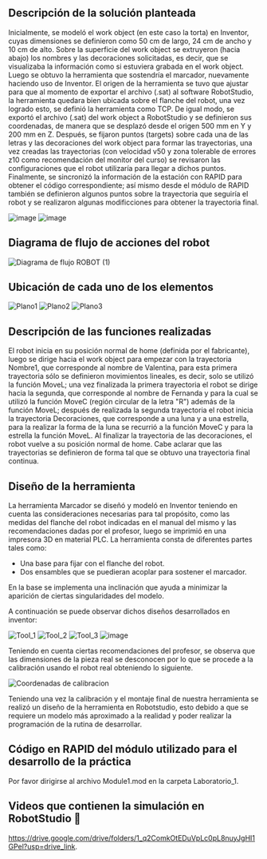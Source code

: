 ## Descripción de la solución planteada

Inicialmente, se modeló el work object (en este caso la torta) en Inventor, cuyas dimensiones se definieron como 50 cm de largo, 24 cm de ancho y 10 cm de alto. Sobre la superficie del work object se extruyeron (hacia abajo) los nombres y las decoraciones solicitadas, es decir, que se visualizaba la información como si estuviera grabada en el work object. Luego se obtuvo la herramienta que sostendría el marcador, nuevamente haciendo uso de Inventor. El origen de la herramienta se tuvo que ajustar para que al momento de exportar el archivo (.sat) al software RobotStudio, la herramienta quedara bien ubicada sobre el flanche del robot, una vez logrado esto, se definió la herramienta como TCP. De igual modo, se exportó el archivo (.sat) del work object a RobotStudio y se definieron sus coordenadas, de manera que se desplazó desde el origen 500 mm en Y y 200 mm en Z. Después, se fijaron puntos (targets) sobre cada una de las letras y las decoraciones del work object para formar las trayectorias, una vez creadas las trayectorias (con velocidad v50 y zona tolerable de errores z10 como recomendación del monitor del curso) se revisaron las configuraciones que el robot utilizaría para llegar a dichos puntos. Finalmente, se sincronizó la información de la estación con RAPID para obtener el código correspondiente; así mismo desde el módulo de RAPID también se definieron algunos puntos sobre la trayectoria que seguiría el robot y se realizaron algunas modificciones para obtener la trayectoria final.

![image](https://github.com/SaraC27/Laboratorios_Robotica/assets/80609467/fb979199-7358-453f-a786-6196f4193486)
![image](https://github.com/SaraC27/Laboratorios_Robotica/assets/80609467/f10a8b26-a488-42a1-b13e-acead0ced0d0)


## Diagrama de flujo de acciones del robot

![Diagrama de flujo ROBOT (1)](https://github.com/SaraC27/Laboratorios_Robotica/assets/49196938/b4b3f166-37b7-4e91-9eb6-ed34681a1e8d)


## Ubicación de cada uno de los elementos

![Plano1](https://github.com/SaraC27/Laboratorios_Robotica/assets/80609467/56067359-fae7-4b0e-9e7b-83fdd8203b8e)
![Plano2](https://github.com/SaraC27/Laboratorios_Robotica/assets/80609467/57afada9-6bd2-4b67-8369-3f33c3a65188)
![Plano3](https://github.com/SaraC27/Laboratorios_Robotica/assets/80609467/0295d575-5fcb-4774-926b-01f05349402f)


## Descripción de las funciones realizadas

El robot inicia en su posición normal de home (definida por el fabricante), luego se dirige hacia el work object para empezar con la trayectoria Nombre1, que corresponde al nombre de Valentina, para esta primera trayectoria sólo se definieron movimientos lineales, es decir, solo se utilizó la función MoveL; una vez finalizada la primera trayectoria el robot se dirige hacia la segunda, que corresponde al nombre de Fernanda y para la cual se utilizó la función MoveC (región circular de la letra "R") además de la función MoveL; después de realizada la segunda trayectoria el robot inicia la trayectoria Decoraciones, que corresponde a una luna y a una estrella, para la realizar la forma de la luna se recurrió a la función MoveC y para la estrella la función MoveL. Al finalizar la trayectoria de las decoraciones, el robot vuelve a su posición normal de home. Cabe aclarar que las trayectorias se definieron de forma tal que se obtuvo una trayectoria final continua.


## Diseño de la herramienta

La herramienta Marcador se diseñó y modeló en Inventor teniendo en cuenta las consideraciones necesarias para tal propósito, como las medidas del flanche del robot indicadas en el manual del mismo y las recomendaciones dadas por el profesor, luego se imprimió en una impresora 3D en material PLC. La herramienta consta de diferentes partes tales como: 
- Una base para fijar con el flanche del robot.
- Dos ensambles que se puedieran acoplar para sostener el marcador.

En la base se implementa una inclinación que ayuda a minimizar la aparición de ciertas singularidades del modelo.

A continuación se puede observar dichos diseños desarrollados en inventor:

![Tool_1](https://github.com/SaraC27/Laboratorios_Robotica/assets/49196938/d8682088-e886-4fc3-985f-f57ba3b430ec)
![Tool_2](https://github.com/SaraC27/Laboratorios_Robotica/assets/49196938/a34c9b3b-61c5-42dd-b5cb-f1b79e078803)
![Tool_3](https://github.com/SaraC27/Laboratorios_Robotica/assets/49196938/10028122-7fc2-4645-98de-cee11080837f)
![image](https://github.com/SaraC27/Laboratorios_Robotica/assets/80609467/a5f6b01f-b27d-46e9-b1b4-ae53091757f0)

Teniendo en cuenta ciertas recomendaciones del profesor, se observa que las dimensiones de la pieza real se desconocen por lo que se procede a la calibración usando el robot real obteniendo lo siguiente.

![Coordenadas de calibracion](https://github.com/SaraC27/Laboratorios_Robotica/assets/49196938/3d051c57-bb80-45f3-b590-ce7d17ed9c08)

Teniendo una vez la calibración y el montaje final de nuestra herramienta se realizó un diseño de la herramienta en Robotstudio, esto debido a que se requiere un modelo más aproximado a la realidad y poder realizar la programación de la rutina de desarrollar.

## Código en RAPID del módulo utilizado para el desarrollo de la práctica

Por favor dirigirse al archivo Module1.mod en la carpeta Laboratorio_1.

## Videos que contienen la simulación en RobotStudio :movie_camera:
https://drive.google.com/drive/folders/1_q2ComkOtEDuVpLc0pL8nuyJgHI1GPel?usp=drive_link.
